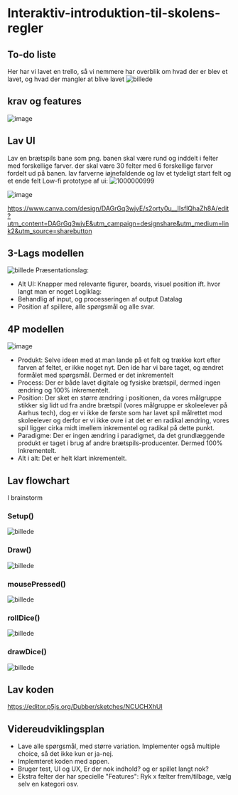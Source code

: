 # Interaktiv-introduktion-til-skolens-regler
## To-do liste
Her har vi lavet en trello, så vi nemmere har overblik om hvad der er blev et lavet, og hvad der mangler at blive lavet
![billede](https://github.com/user-attachments/assets/55f6c7b7-88af-41b8-88e5-25f201446dbc)

## krav og features
![image](https://github.com/user-attachments/assets/f7a54a70-2966-401b-85b9-4b5d8ea32c57)


## Lav UI
Lav en brætspils bane som png. banen skal være rund og inddelt i felter med forskellige farver. der skal være 30 felter med 6 forskellige farver fordelt ud på banen. lav farverne iøjnefaldende og lav et tydeligt start felt og et ende felt
Low-fi prototype af ui: ![1000000999](https://github.com/user-attachments/assets/00d1cee9-04fd-49fd-b7de-afa8ba664d78)

![image](https://github.com/user-attachments/assets/a1fa804d-1e25-4190-b7fe-e991b32f215b)


https://www.canva.com/design/DAGrGq3wjvE/s2orty0u__IIsflQhaZh8A/edit?utm_content=DAGrGq3wjvE&utm_campaign=designshare&utm_medium=link2&utm_source=sharebutton

## 3-Lags modellen
![billede](https://github.com/user-attachments/assets/56e4f32d-3fa1-4779-802c-3540a41faa65)
Præsentationslag:
- Alt UI: Knapper med relevante figurer, boards, visuel position ift. hvor langt man er noget
Logiklag:
- Behandlig af input, og processeringen af output
Datalag
- Position af spillere, alle spørgsmål og alle svar.

## 4P modellen
![image](https://github.com/user-attachments/assets/d54eb15c-8314-49bc-8a99-75c8cffb00f4)
- Produkt: Selve ideen med at man lande på et felt og trække kort efter farven af feltet, er ikke noget nyt. Den ide har vi bare taget, og ændret formålet med spørgsmål. Dermed er det inkrementelt
- Process: Der er både lavet digitale og fysiske brætspil, dermed ingen ændring og 100% inkrementelt.
- Position: Der sket en større ændring i positionen, da vores målgruppe stikker sig lidt ud fra andre brætspil (vores målgruppe er skoleelever på Aarhus tech), dog er vi ikke de første som har lavet spil målrettet mod skoleelever og derfor er vi ikke ovre i at det er en radikal ændring, vores spil ligger cirka midt imellem inkrementel og radikal på dette punkt.
- Paradigme: Der er ingen ændring i paradigmet, da det grundlæggende produkt er taget i brug af andre brætspils-producenter. Dermed 100% Inkrementelt.
- Alt i alt: Det er helt klart inkrementelt.

## Lav flowchart
I brainstorm

### Setup()
![billede](https://github.com/user-attachments/assets/b78ce949-6788-4d64-b2d7-7cb188b52d48)
### Draw()
![billede](https://github.com/user-attachments/assets/640c24d8-e7d6-44f2-a9e9-ffd39b58c170)
### mousePressed()
![billede](https://github.com/user-attachments/assets/d7eb43b6-5bea-4a16-ae9a-f546dabc4997)
### rollDice()
![billede](https://github.com/user-attachments/assets/f5ab4ecc-0400-4a6d-9562-41fea054d284)
### drawDice()
![billede](https://github.com/user-attachments/assets/dcb31873-4c65-4208-a1ac-4dff13ed4b0b)

## Lav koden
https://editor.p5js.org/Dubber/sketches/NCUCHXhUl

## Videreudviklingsplan
- Lave alle spørgsmål, med større variation. Implementer også multiple choice, så det ikke kun er ja-nej.
- Implemteret koden med appen.
- Bruger test, UI og UX, Er der nok indhold? og er spillet langt nok?
- Ekstra felter der har specielle "Features": Ryk x fælter frem/tilbage, vælg selv en kategori osv.
